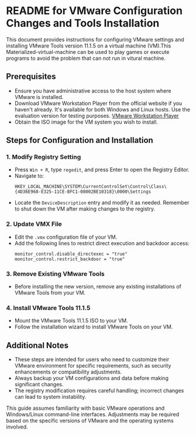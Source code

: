 # README for VMware Configuration Changes and Tools Installation

This document provides instructions for configuring VMware settings and installing VMware Tools version 11.1.5 on a virtual machine (VM).This Materialized-virtual-machine can be used to play games or execute programs to avoid the problem that can not run in vitural machine.

## Prerequisites

- Ensure you have administrative access to the host system where VMware is installed.
- Download VMware Workstation Player from the official website if you haven't already. It's available for both Windows and Linux hosts. Use the evaluation version for testing purposes. [VMware Workstation Player](https://www.vmware.com/products/workstation-player/workstation-player-evaluation.html)
- Obtain the ISO image for the VM system you wish to install.

## Steps for Configuration and Installation

### 1. Modify Registry Setting

- Press `Win + R`, type `regedit`, and press Enter to open the Registry Editor.
- Navigate to:
  ```
  HKEY_LOCAL_MACHINE\SYSTEM\CurrentControlSet\Control\Class\{4D36E968-E325-11CE-BFC1-08002BE10318}\0000\Settings
  ```
- Locate the `DeviceDescription` entry and modify it as needed. Remember to shut down the VM after making changes to the registry.

### 2. Update VMX File

- Edit the `.vmx` configuration file of your VM.
- Add the following lines to restrict direct execution and backdoor access:
  ```
  monitor_control.disable_directexec = "true"
  monitor_control.restrict_backdoor = "true"
  ```

### 3. Remove Existing VMware Tools

- Before installing the new version, remove any existing installations of VMware Tools from your VM.

### 4. Install VMware Tools 11.1.5

- Mount the VMware Tools 11.1.5 ISO to your VM.
- Follow the installation wizard to install VMware Tools on your VM.

## Additional Notes

- These steps are intended for users who need to customize their VMware environment for specific requirements, such as security enhancements or compatibility adjustments.
- Always backup your VM configurations and data before making significant changes.
- The registry modification requires careful handling; incorrect changes can lead to system instability.

This guide assumes familiarity with basic VMware operations and Windows/Linux command-line interfaces. Adjustments may be required based on the specific versions of VMware and the operating systems involved.

